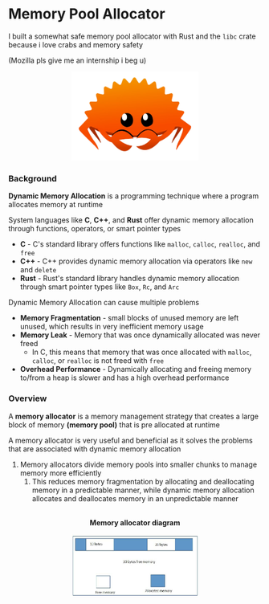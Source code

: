 # Memory Pool Allocator

I built a somewhat safe memory pool allocator 
with Rust and the `libc` crate 
because i love crabs and memory safety

(Mozilla pls give me an internship i beg u)

<p align="center">
    <img 
      src="ferris.png" 
      alt="ferris the crab" 
      width="50%"
    >
</p>

### Background
**Dynamic Memory Allocation** is a programming technique
where a program allocates memory at runtime

System languages like **C**, **C++**, and **Rust** 
offer dynamic memory allocation through functions, 
operators, or smart pointer types
- **C** - C's standard library offers functions like
`malloc`, `calloc`, `realloc`, and `free`
- **C++** - C++ provides dynamic memory allocation via
operators like `new` and `delete`
- **Rust** - Rust's standard library handles dynamic
memory allocation through smart pointer types like
`Box`, `Rc`, and `Arc`

Dynamic Memory Allocation can cause multiple problems
- **Memory Fragmentation** - small blocks of unused 
memory are left unused, which results in very 
inefficient memory usage
- **Memory Leak** - Memory that was once
dynamically allocated was never freed
  - In C, this means that memory that was once allocated
  with `malloc`, `calloc`, or `realloc` is not
  freed with `free`
- **Overhead Performance** - Dynamically 
allocating and freeing memory to/from a heap 
is slower and has a high overhead performance

### Overview
A **memory allocator** is a memory management
strategy that creates a large block
of memory **(memory pool)** that is pre allocated
at runtime

A memory allocator is very useful and beneficial
as it solves the problems that are associated with
dynamic memory allocation
1. Memory allocators divide memory pools
into smaller chunks to manage memory more efficiently
   1. This reduces memory fragmentation by allocating
   and deallocating memory in a predictable manner,
   while dynamic memory allocation 
   allocates and deallocates memory 
   in an unpredictable manner
<br /> <br />
<p align="center">
  <strong>Memory allocator diagram</strong>
</p>
<p align="center">
    <img
        src="img.png"
        alt="memory allocator diagram"
        width="50%"
    >
</p>

